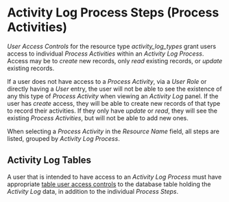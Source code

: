 # Activity Log Process Steps (Process Activities)

*User Access Controls* for the resource type *activity_log_types* grant users access to individual *Process Activities* within an *Activity Log Process*. Access may be to *create* new records, only *read* existing records, or *update* existing records.

If a user does not have access to a *Process Activity*, via a *User Role* or directly having a *User* entry, the user will not be able to see the existence of any this type of *Process Activity* when viewing an *Activity Log* panel. If the user has *create* access, they will be able to create new records of that type to record their activities. If they only have *update* or *read*, they will see the existing *Process Activities*, but will not be able to add new ones.

When selecting a *Process Activity* in the *Resource Name* field, all steps are listed, grouped by *Activity Log Process*.

## Activity Log Tables

A user that is intended to have access to an *Activity Log Process* must have appropriate [table user access controls](tables.md) to the database table holding the *Activity Log* data, in addition to the individual *Process Steps*.
